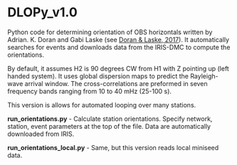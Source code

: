 # DLOPy_v1.0

Python code for determining orientation of OBS horizontals written by Adrian. K. Doran and Gabi Laske (see [Doran & Laske, 2017](https://github.com/jbrussell/DLOPy_v1.0/blob/master/README/BSSA-2016165.1.pdf)). It automatically searches for events and downloads data from the IRIS-DMC to compute the orientations.

By default, it assumes H2 is 90 degrees CW from H1 with Z pointing up (left handed system). It uses global dispersion maps to predict the Rayleigh-wave arrival window. The cross-correlations are preformed in seven frequency bands ranging from 10 to 40 mHz (25-100 s).

This version is allows for automated looping over many stations.

**run_orientations.py** - Calculate station orientations. Specify network, station, event parameters at the top of the file. Data are automatically downloaded from IRIS.

**run_orientations_local.py** - Same, but this version reads local miniseed data.


